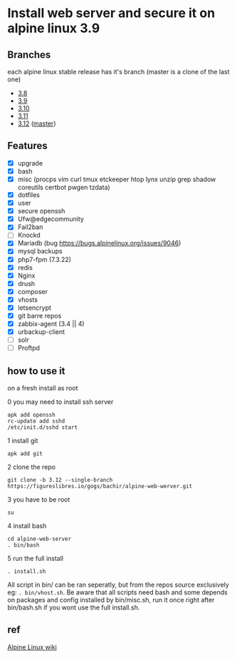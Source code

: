 # Install web server and secure it on alpine linux 3.9

## Branches
each alpine linux stable release has it's branch (master is a clone of the last one)
- [3.8](https://figureslibres.io/gogs/bachir/alpine-web-werver/src/3.8)
- [3.9](https://figureslibres.io/gogs/bachir/alpine-web-werver/src/3.9)
- [3.10](https://figureslibres.io/gogs/bachir/alpine-web-werver/src/3.10)
- [3.11](https://figureslibres.io/gogs/bachir/alpine-web-werver/src/3.11)
- [3.12](https://figureslibres.io/gogs/bachir/alpine-web-werver/src/3.12) ([master](https://figureslibres.io/gogs/bachir/alpine-web-werver))

## Features

- [x] upgrade
- [x] bash
- [x] misc (procps vim curl tmux etckeeper htop lynx unzip grep shadow coreutils certbot pwgen tzdata)
- [x] dotfiles
- [x] user
- [x] secure openssh
- [x] Ufw@edgecommunity
- [x] Fail2ban
- [ ] Knockd
- [x] Mariadb (bug https://bugs.alpinelinux.org/issues/9046)
- [x] mysql backups
- [x] php7-fpm (7.3.22)
- [x] redis
- [x] Nginx
- [x] drush
- [x] composer
- [x] vhosts
- [x] letsencrypt
- [x] git barre repos
- [x] zabbix-agent (3.4 || 4)
- [x] urbackup-client
- [ ] solr
- [ ] Proftpd

## how to use it
on a fresh install
as root

0 you may need to install ssh server
```
apk add openssh
rc-update add sshd
/etc/init.d/sshd start
```

1 install git
```
apk add git
```

2 clone the repo
```
git clone -b 3.12 --single-branch https://figureslibres.io/gogs/bachir/alpine-web-werver.git
```

3 you have to be root
```
su
```

4 install bash
```
cd alpine-web-server
. bin/bash
```

5 run the full install
```
. install.sh
```

All script in bin/ can be ran seperatly, but from the repos source exclusively eg: ```. bin/vhost.sh```. Be aware that all scripts need bash and some depends on packages and config installed by bin/misc.sh, run it once right after bin/bash.sh if you wont use the full install.sh.


## ref
[Alpine Linux wiki](https://wiki.alpinelinux.org)
